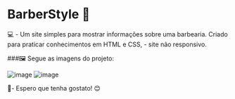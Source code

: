 # BarberStyle 💈
💻 - Um site simples para mostrar informações sobre uma barbearia. Criado para praticar conhecimentos em HTML e CSS, - site não responsivo.

###🖼 Segue as imagens do projeto:

![image](https://user-images.githubusercontent.com/75648386/174461605-3ac8aca3-91f4-4a0f-b71c-877b4d3616d8.png)
![image](https://user-images.githubusercontent.com/75648386/174461606-6e2082d5-dc7c-4edd-95bc-49a1edbbcf5e.png)

🌟- Espero que tenha gostato! 😊
